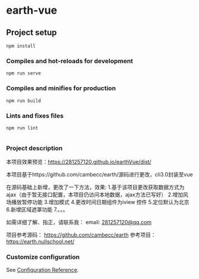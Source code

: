 <!--
 * @Description: 
 * @Author: Liu Yang
 * @Date: 2021-08-17 13:34:15
 * @LastEditTime: 2021-08-26 17:34:24
 * @LastEditors: Liu Yang
 * @FilePath: \earth-vue\README.md
-->
# earth-vue

## Project setup
```
npm install
```

### Compiles and hot-reloads for development
```
npm run serve
```

### Compiles and minifies for production
```
npm run build
```

### Lints and fixes files
```
npm run lint


```

### Project description

本项目效果预览：https://281257120.github.io/earthVue/dist/

本项目基于https://github.com/cambecc/earth/源码进行更改，cli3.0封装至vue

在源码基础上新增，更改了一下方法，效果:
1.基于该项目更改获取数据方式为ajax（由于暂无接口配置，本项目仍访问本地数据，ajax方法已写好）
2.增加风场播放暂停功能
3.增加模式
4.更改时间日期组件为iview 控件
5.定位默认为北京
6.新增区域遮罩功能 
7.。。。

如需详细了解、指正，请联系我：
email: 281257120@qq.com

项目参考源码： https://github.com/cambecc/earth
参考项目： https://earth.nullschool.net/


### Customize configuration
See [Configuration Reference](https://cli.vuejs.org/config/).
